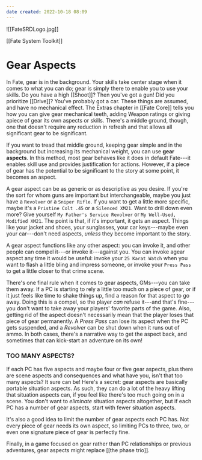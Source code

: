 ```yaml
---
date created: 2022-10-18 08:09
---
```


![[FateSRDLogo.jpg]]

[[Fate System Toolkit]]

# Gear Aspects

In Fate, gear is in the background. Your skills take center stage when it comes to what you can do; gear is simply there to enable you to use your skills. Do you have a high [[Shoot]]? Then you've got a gun! Did you prioritize [[Drive]]? You've probably got a car. These things are assumed, and have no mechanical effect. The Extras chapter in [[Fate Core]] tells you how you can give gear mechanical teeth, adding Weapon ratings or giving apiece of gear its own aspects or skills. There's a middle ground, though, one that doesn't require any reduction in refresh and that allows all significant gear to be significant.

If you want to tread that middle ground, keeping gear simple and in the background but increasing its mechanical weight, you can use **gear aspects**. In this method, most gear behaves like it does in default Fate---it enables skill use and provides justification for actions. However, if a piece of gear has the potential to be significant to the story at some point, it becomes an aspect.

A gear aspect can be as generic or as descriptive as you desire. If you're the sort for whom guns are important but interchangeable, maybe you just have a `Revolver` or a `Sniper Rifle`. If you want to get a little more specific, maybe it's a `Pristine Colt .45` or a `Silenced XM21`. Want to drill down even more? Give yourself `My Father's Service Revolver` or `My Well-Used, Modified XM21`. The point is that, if it's important, it gets an aspect. Things like your jacket and shoes, your sunglasses, your car keys---maybe even your car---don't need aspects, _unless_ they become important to the story.

A gear aspect functions like any other aspect: you can invoke it, and other people can compel it---or invoke it---against you. You can invoke agear aspect any time it would be useful: invoke your `25 Karat Watch` when you want to flash a little bling and impress someone, or invoke your `Press Pass` to get a little closer to that crime scene.

There's one final rule when it comes to gear aspects, GMs---you can take them away. If a PC is starting to rely a little too much on a piece of gear, or if it just feels like time to shake things up, find a reason for that aspect to go away. Doing this is a compel, so the player _can_ refuse it---and that's fine---you don't want to take away your players' favorite parts of the game. Also, getting rid of the aspect doesn't necessarily mean that the player loses that piece of gear permanently. A _Press Pass_ can lose its aspect when the PC gets suspended, and a _Revolver_ can be shut down when it runs out of ammo. In both cases, there's a narrative way to get the aspect back, and sometimes that can kick-start an adventure on its own!

### TOO MANY ASPECTS?

If each PC has five aspects and maybe four or five gear aspects, plus there are scene aspects and consequences and what have you, isn't that too many aspects? It sure can be! Here's a secret: gear aspects are basically portable situation aspects. As such, they can do a lot of the heavy lifting that situation aspects can, if you feel like there's too much going on in a scene. You don't want to _eliminate_ situation aspects altogether, but if each PC has a number of gear aspects, start with fewer situation aspects.

It's also a good idea to limit the number of gear aspects each PC has. Not every piece of gear needs its own aspect, so limiting PCs to three, two, or even one signature piece of gear is perfectly fine.

Finally, in a game focused on gear rather than PC relationships or previous adventures, gear aspects might replace [[the phase trio]].
